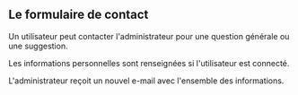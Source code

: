 ## Le formulaire de contact

Un utilisateur peut contacter l'administrateur pour une question générale ou une suggestion.

Les informations personnelles sont renseignées si l'utilisateur est connecté.

L'administrateur reçoit un nouvel e-mail avec l'ensemble des informations.